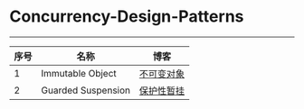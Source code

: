 # Concurrency-Design-Patterns 

------

| 序号 | 名称               | 博客                                                         |
| ---- | ------------------ | ------------------------------------------------------------ |
| 1    | Immutable Object   | [不可变对象](https://www.liuyaois.me/2018-08-23-%E5%B9%B6%E5%8F%91%E6%A8%A1%E5%BC%8F-Immutable%20Object%20%EF%BC%88%E4%B8%8D%E5%8F%AF%E5%8F%98%E5%AF%B9%E8%B1%A1%EF%BC%89%E6%A8%A1%E5%BC%8F/) |
| 2    | Guarded Suspension | [保护性暂挂](https://www.liuyaois.me/2018-08-24-%E5%B9%B6%E5%8F%91%E6%A8%A1%E5%BC%8F-Guarded%20Suspension%EF%BC%88%E4%BF%9D%E6%8A%A4%E6%80%A7%E6%9A%82%E6%8C%82%EF%BC%89%E6%A8%A1%E5%BC%8F/) |

